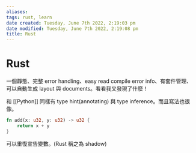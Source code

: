 ```yaml
---
aliases: 
tags: rust, learn 
date created: Tuesday, June 7th 2022, 2:19:03 pm
date modified: Tuesday, June 7th 2022, 2:19:08 pm
title: Rust
---
```


# Rust

一個靜態、完整 error handling、easy read compile error info、有套件管理、可以自動生成 layout 與 documents。看看我又發現了什麼！

和 [[Python]] 同樣有 type hint(annotating) 與 type inference。而且寫法也很像。

```rust
fn add(x: u32, y: u32) -> u32 {
	return x + y
}
```


可以重復宣告變數。(Rust 稱之為 shadow)

